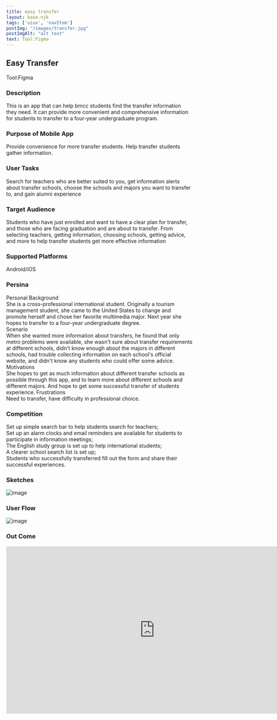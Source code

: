 ```yaml
---
title: easy transfer
layout: base.njk
tags: ['uiux', 'navItem']
postImg: "/images/transfer.jpg"
postImgAlt: "alt text"
text: Tool:Figma 
---
```

<main>
  <div class="detailpage">   
 <div class="description"> 
    <h2 class="dptitle">Easy Transfer</h2>  
   <p class="dpword">Tool:Figma</p>
  <h3 class="projectdetail">Description</h3>
   <p class="dpword"> This is an app that can help bmcc students find the transfer information they need. It can provide more convenient and comprehensive information for students to transfer to a four-year undergraduate program.</p>
   <h3 class="projectdetail">Purpose of Mobile App  </h3>
   <p class="dpword">Provide convenience for more transfer students. Help transfer students gather information.</p>
   <h3 class="projectdetail">User Tasks</h3>
   <p class="dpword">Search for teachers who are better suited to you, get information alerts about transfer schools, choose the schools and majors you want to transfer to, and gain alumni experience</p>
   <h3 class="projectdetail">Target Audience </h3>
   <p class="dpword">Students who have just enrolled and want to have a clear plan for transfer, and those who are facing graduation and are about to transfer.
From selecting teachers, getting information, choosing schools, getting advice, and more to help transfer students get more effective information
</p>
   <h3 class="projectdetail">Supported Platforms</h3>
   <p class="dpword">Android/iOS</p>
   <h3 class="projectdetail">Persina</h3>
    <p class="dpword">
   Personal Background<br>
She is a cross-professional international student. Originally a tourism management student, she came to the United States to change and promote herself and chose her favorite multimedia major. Next year she hopes to transfer to a four-year undergraduate degree.<br>
Scenario<br>
When she wanted more information about transfers, he found that only metro problems were available, she wasn't sure about transfer requirements at different schools, didn't know enough about the majors in different schools, had trouble collecting information on each school's official website, and didn't know any students who could offer some advice.
Motivations<br>
She hopes to get as much information about different transfer schools as possible through this app, and to learn more about different schools and different majors. And hope to get some successful transfer of students experience.
Frustrations<br>
Need to transfer, have difficulty in professional choice.
</p>
   <h3 class="projectdetail">Competition</h3>
   <p class="dpword">Set up simple search bar to help students search for teachers;<br>
 Set up an alarm clocks and email reminders are available for students to participate in information meetings; <br>
The English study group is set up to help international students; <br>
A clearer school search list is set up; <br>
Students who successfully transferred fill out the form and share their successful experiences.
</p>

 
<h3 class="projectdetail">Sketches</h3>
<div class="dpimages-width"> 
 <img src="/images/transfersketches.png"  class="dp" alt="image" >
 </div>
<h3 class="projectdetail">User Flow</h3>
  <div class="dpimages-width"> 
<img src="/images/transferuserflow.png"  class="dp" alt="image">
</div>
<h3 class="projectdetail">Out Come</h3>
<div class="iframecontainer"> 
 <iframe class="responsive-iframe" style="border: 1px solid rgba(0, 0, 0, 0.1);" width="800" height="450" src="https://www.figma.com/embed?embed_host=share&url=https%3A%2F%2Fwww.figma.com%2Ffile%2FxDHk0uXHv23dagtwLTfo2A%2Ffinal-xueyingliu%3Fnode-id%3D0%253A1" allowfullscreen></iframe>
</div>
  </main>